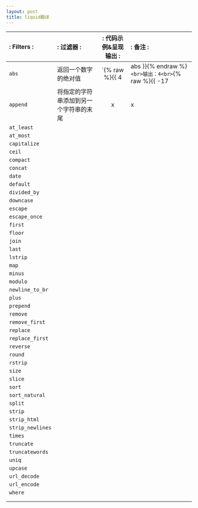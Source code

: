 ```yaml
---
layout: post
title: liquid翻译
---
```


| :     Filters   : | :        过滤器         : | :    代码示例&呈现输出         : |:                     备注                   : |
| :---------------- | :----------------------- |:------------------:|:---------------------------------------------------- |
|  `abs`            | 返回一个数字的绝对值       |`{% raw %}{{ 4 | abs }}{% endraw %}`<br>输出：4<br>`{% raw %}{{ -17 | abs }{% endraw %}`<br>输出：17|一个数离开零有多远。"6" 和零的距离是 6，"−6" 和零的距离也是 6。所以 6的绝对值是 6，−6 的绝对值也是 6。       |
|  `append`         |将指定的字符串添加到另一个字符串的末尾| x | x  |
|  `at_least`       |                          |                   |
|  `at_most`        |                          |                   |
|  `capitalize`     |                          |                   |
|  `ceil`           |                          |                   |
|  `compact`        |                          |                   |
|  `concat`         |                          |                   |
|  `date`           |                          |                   |
|  `default`        |                          |                   |
|  `divided_by`     |                          |                   |
|  `downcase`       |                          |                   |
|  `escape`         |                          |                   |
|  `escape_once`    |                          |                   |
|  `first`          |                          |                   |
|  `floor`          |                          |                   |
|  `join`           |                          |                   |
|  `last`           |                          |                   |
|  `lstrip`         |                          |                   |
|  `map`            |                          |                   |
|  `minus`          |                          |                   |
|  `modulo`         |                          |                   |
|  `newline_to_br`  |                          |                   |
|  `plus`           |                          |                   |
|  `prepend`        |                          |                   |
|  `remove`         |                          |                   |
|  `remove_first`   |                          |                   |
|  `replace`        |                          |                   |
|  `replace_first`  |                          |                   |
|  `reverse`        |                          |                   |
|  `round`          |                          |                   |
|  `rstrip`         |                          |                   |
|  `size`           |                          |                   |
|  `slice`          |                          |                   |
|  `sort`           |                          |                   |
|  `sort_natural`   |                          |                   |
|  `split`          |                          |                   |
|  `strip`          |                          |                   |
|  `strip_html`     |                          |                   |
|  `strip_newlines` |                          |                   |
|  `times`          |                          |                   |
|  `truncate`       |                          |                   |
|  `truncatewords`  |                          |                   |
|  `uniq`           |                          |                   |
|  `upcase`         |                          |                   |
|  `url_decode`     |                          |                   |
|  `url_encode`     |                          |                   |
|  `where`          |                          |                   |
|                   |                          |                   |
|                   |                          |                   |
